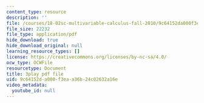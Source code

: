 ```yaml
---
content_type: resource
description: ''
file: /courses/18-02sc-multivariable-calculus-fall-2010/9c64152da000f3eaa36b24c02632a16e_2B7e19xi4Sw.pdf
file_size: 22232
file_type: application/pdf
hide_download: true
hide_download_original: null
learning_resource_types: []
license: https://creativecommons.org/licenses/by-nc-sa/4.0/
ocw_type: OCWFile
resourcetype: Document
title: 3play pdf file
uid: 9c64152d-a000-f3ea-a36b-24c02632a16e
video_metadata:
  youtube_id: null
---
```

